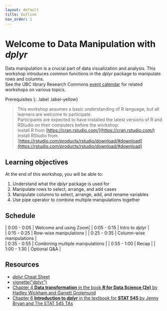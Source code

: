 ```yaml
---
layout: default
title: Outline
nav_order: 1
---
```


# Welcome to Data Manipulation with *dplyr*

Data manipulation is a crucial part of data visualization and analysis. This workshop introduces common functions in the *dplyr* package to manipulate rows and  columns.  
See the UBC library Research Commons [event calendar](https://researchcommons.library.ubc.ca/events/) for related workshops on various topics.  

Prerequisites
{: .label .label-yellow}
> This workshop assumes a basic understanding of R language, but all learners are welcome to participate.  
Participants are expected to have installed the latest versions of R and RStudio on their computers before the workshop:  
Install R from [https://cran.rstudio.com/](https://cran.rstudio.com/)   
Install RStudio from [https://rstudio.com/products/rstudio/download/#download](https://rstudio.com/products/rstudio/download/#download)  

## Learning objectives

At the end of this workshop, you will be able to:
1. Understand what the *dplyr* package is used for
2. Manipulate rows to select, arrange, and add cases
3. Manipulate columns to select, arrange, add, and rename variables
4. Use pipe operator to combine multiple manipulations together

## Schedule

| 0:00 - 0:05 | Welcome and using Zoom|
| 0:05 - 0:15 | Intro to *dplyr* |  
| 0:15 - 0:25 | Row-wise manipulations |
| 0:25 - 0:35 | Column-wise manipulations |  
| 0:35 - 0:55 | Combining multiple manipulations | 
| 0:55 - 1:00 | Recap |
| 1:00 - 1:30 | Optional Q&A |

## Resources
* [*dplyr* Cheat Sheet](https://raw.githubusercontent.com/rstudio/cheatsheets/main/data-transformation.pdf)
* [vignette("dplyr")](https://dplyr.tidyverse.org/articles/dplyr.html)
* [Chapter 4 **Data transformation** in the book **R for Data Science (2e)** by Hadley Wickham and Garrett Grolemund](https://r4ds.hadley.nz/data-transform.html)
* [Chapter 6 **Introduction to *dplyr*** in the textbook for **STAT 545** by Jenny Bryan and The STAT 545 TAs](https://stat545.com/dplyr-intro.html)